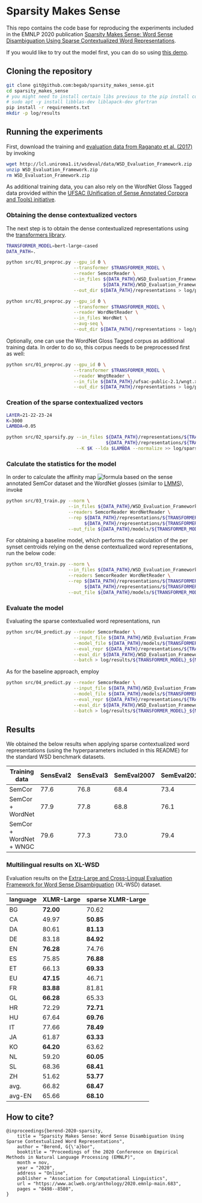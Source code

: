 # Sparsity Makes Sense
This repo contains the code base for reproducing the experiments included in the EMNLP 2020 publication 
[Sparsity Makes Sense: Word Sense Disambiguation Using Sparse Contextualized Word Representations](https://www.aclweb.org/anthology/2020.emnlp-main.683/).  

If you would like to try out the model first, you can do so using [this demo](http://www.inf.u-szeged.hu/~berendg/nlp_demos//wsd).

## Cloning the repository
```bash
git clone git@github.com:begab/sparsity_makes_sense.git
cd sparsity_makes_sense
# you might need to install certain libs previous to the pip install command
# sudo apt -y install libblas-dev liblapack-dev gfortran
pip install -r requirements.txt
mkdir -p log/results
```

## Running the experiments
First, download the training and [evaluation data from Raganato et al. (2017)](http://wwwusers.di.uniroma1.it/~navigli/pubs/EACL_2017_Raganatoetal.pdf) by invoking  
```bash
wget http://lcl.uniroma1.it/wsdeval/data/WSD_Evaluation_Framework.zip
unzip WSD_Evaluation_Framework.zip
rm WSD_Evaluation_Framework.zip
```
As additional training data, you can also rely on the WordNet Gloss Tagged data provided within the [UFSAC (Unification of Sense Annotated Corpora and Tools) initiative](https://github.com/getalp/UFSAC).  

### Obtaining the dense contextualized vectors
The next step is to obtain the dense contextualized representations using the [transformers library](https://github.com/huggingface/transformers/).  
```bash
TRANSFORMER_MODEL=bert-large-cased
DATA_PATH=.

python src/01_preproc.py --gpu_id 0 \
                         --transformer $TRANSFORMER_MODEL \
                         --reader SemcorReader \
                         --in_files ${DATA_PATH}/WSD_Evaluation_Framework/Training_Corpora/SemCor/semcor.data.xml \
                                    ${DATA_PATH}/WSD_Evaluation_Framework/Evaluation_Datasets/ALL/ALL.data.xml \
                         --out_dir ${DATA_PATH}/representations > log/preproc_raganato.log 2>&1 &

python src/01_preproc.py --gpu_id 0 \
                         --transformer $TRANSFORMER_MODEL \
                         --reader WordNetReader \
                         --in_files WordNet \
                         --avg-seq \
                         --out_dir ${DATA_PATH}/representations > log/preproc_wordnet.log 2>&1 &

```
Optionally, one can use the WordNet Gloss Tagged corpus as additional training data. In order to do so, this corpus needs to be preprocessed first as well:
```bash
python src/01_preproc.py --gpu_id 0 \
                         --transformer $TRANSFORMER_MODEL \
                         --reader WngtReader \
                         --in_file ${DATA_PATH}/ufsac-public-2.1/wngt.xml \
                         --out_dir ${DATA_PATH}/representations > log/preproc_wngt.log 2>&1 &
```

### Creation of the sparse contextualized vectors
```bash
LAYER=21-22-23-24
K=3000
LAMBDA=0.05

python src/02_sparsify.py --in_files ${DATA_PATH}/representations/${TRANSFORMER_MODEL}/{semcor,ALL}.data.xml_${TRANSFORMER_MODEL}_avg_False_layer_${LAYER}.npy \
                                     ${DATA_PATH}/representations/${TRANSFORMER_MODEL}/WordNet_${TRANSFORMER_MODEL}_avg_True_layer_${LAYER}.npy \
                          --K $K --lda $LAMBDA --normalize >> log/sparsify.log 2>&1 ;
```

### Calculate the statistics for the model
In order to calculate the affinity map ![formula](https://render.githubusercontent.com/render/math?math=\Phi) based on the sense annotated SemCor dataset and the WordNet glosses (similar to [LMMS](https://github.com/danlou/LMMS)), invoke
```bash
python src/03_train.py --norm \
                       --in_files ${DATA_PATH}/WSD_Evaluation_Framework/Training_Corpora/SemCor/semcor.data.xml wordnet.txt \
                       --readers SemcorReader WordNetReader \
                       --rep ${DATA_PATH}/representations/${TRANSFORMER_MODEL}/semcor.data.xml_${TRANSFORMER_MODEL}_avg_False_layer_${LAYER}.npy_normTrue_K${K}_lda${LAMBDA}_semcor.data.xml_${TRANSFORMER_MODEL}_avg_False_layer_${LAYER}.npy_normTrue_K${K}_lda${LAMBDA}.npz \
                             ${DATA_PATH}/representations/${TRANSFORMER_MODEL}/semcor.data.xml_${TRANSFORMER_MODEL}_avg_False_layer_${LAYER}.npy_normTrue_K${K}_lda${LAMBDA}_WordNet_${TRANSFORMER_MODEL}_avg_True_layer_${LAYER}.npy_normTrue_K${K}_lda${LAMBDA}.npz \
                       --out_file ${DATA_PATH}/models/${TRANSFORMER_MODEL}_semcor_wordnet_layer${LAYER}_K${K}_lda${LAMBDA} >> log/train_semcat.log 2>&1 &
```

For obtaining a baseline model, which performs the calculation of the per synset centroids relying on the dense contextualized word representations, run the below code:
```bash
python src/03_train.py --norm \
                       --in_files ${DATA_PATH}/WSD_Evaluation_Framework/Training_Corpora/SemCor/semcor.data.xml wordnet.txt \
                       --readers SemcorReader WordNetReader \
                       --rep ${DATA_PATH}/representations/${TRANSFORMER_MODEL}/semcor.data.xml_${TRANSFORMER_MODEL}_avg_False_layer_${LAYER}.npy \
                             ${DATA_PATH}/representations/${TRANSFORMER_MODEL}/WordNet_${TRANSFORMER_MODEL}_avg_True_layer_${LAYER}.npy \
                       --out_file ${DATA_PATH}/models/${TRANSFORMER_MODEL}_semcor_wordnet_layer${LAYER} >> log/train_semcat.log 2>&1 &
```

### Evaluate the model
Evaluating the sparse contextualied word representations, run
```bash
python src/04_predict.py --reader SemcorReader \
                         --input_file ${DATA_PATH}/WSD_Evaluation_Framework/Evaluation_Datasets/ALL/ALL.data.xml \
                         --model_file ${DATA_PATH}/models/${TRANSFORMER_MODEL}_${MODEL}_layer${LAYER}_K${K}_lda${LAMBDA}_norm.pickle \
                         --eval_repr ${DATA_PATH}/representations/${TRANSFORMER_MODEL}/semcor.data.xml_${TRANSFORMER_MODEL}_avg_False_layer_${LAYER}.npy_normTrue_K${K}_lda${LAMBDA}_ALL.data.xml_${TRANSFORMER_MODEL}_avg_False_layer_${LAYER}.npy_normTrue_K${K}_lda${LAMBDA}.npz \
                         --eval_dir ${DATA_PATH}/WSD_Evaluation_Framework/ \
                         --batch > log/results/${TRANSFORMER_MODEL}_${MODEL}_${LAYER}_${K}_${LAMBDA}.log 2>&1 &
```
As for the baseline approach, employ
```bash
python src/04_predict.py --reader SemcorReader \
                         --input_file ${DATA_PATH}/WSD_Evaluation_Framework/Evaluation_Datasets/ALL/ALL.data.xml \
                         --model_file ${DATA_PATH}/models/${TRANSFORMER_MODEL}_${MODEL}_layer${LAYER}_norm.pickle \
                         --eval_repr ${DATA_PATH}/representations/${TRANSFORMER_MODEL}/ALL.data.xml_${TRANSFORMER_MODEL}_avg_False_layer_${LAYER}.npy \
                         --eval_dir ${DATA_PATH}/WSD_Evaluation_Framework/ \
                         --batch > log/results/${TRANSFORMER_MODEL}_${MODEL}_${LAYER}.log 2>&1 &
```

## Results

We obtained the below results when applying sparse contextualized word representations (using the hyperparameters included in this README) for the standard WSD benchmark datasets.

| Training data | SensEval2 | SensEval3 | SemEval2007 | SemEval2013 | SemEval2015 | ALL |
| --- | --- | --- | --- | --- | --- | --- |
|SemCor | 77.6 | 76.8 | 68.4 | 73.4 | 76.5 | 75.7 |
|SemCor + WordNet |77.9 | 77.8 | 68.8 | 76.1 | 77.5 |76.8| 
|SemCor + WordNet + WNGC | 79.6 | 77.3 | 73.0 | 79.4 | 81.3 | 78.8 |

### Multilingual results on XL-WSD
Evaluation results on the [Extra-Large and Cross-Lingual Evaluation Framework for Word Sense Disambiguation](https://sapienzanlp.github.io/xl-wsd/) (XL-WSD) dataset.

|language| XLMR-Large | sparse XLMR-Large |
|----|---|---|
|BG|__72.00__|70.62|
|CA|49.97|__50.85__|
|DA|80.61|__81.13__|
|DE|83.18|__84.92__|
|EN|__76.28__|74.76|
|ES|75.85|__76.88__|
|ET|66.13|__69.33__|
|EU|__47.15__|46.71|
|FR|__83.88__|81.81|
|GL|__66.28__|65.33|
|HR|72.29|__72.71__|
|HU|67.64|__69.76__|
|IT|77.66|__78.49__|
|JA|61.87|__63.33__|
|KO|__64.20__|63.62|
|NL|59.20|__60.05__|
|SL|68.36|__68.41__|
|ZH|51.62|__53.77__|
|avg.|66.82|__68.47__|
|avg-EN|65.66|__68.10__|

## How to cite?
```
@inproceedings{berend-2020-sparsity,
    title = "Sparsity Makes Sense: Word Sense Disambiguation Using Sparse Contextualized Word Representations",
    author = "Berend, G{\'a}bor",
    booktitle = "Proceedings of the 2020 Conference on Empirical Methods in Natural Language Processing (EMNLP)",
    month = nov,
    year = "2020",
    address = "Online",
    publisher = "Association for Computational Linguistics",
    url = "https://www.aclweb.org/anthology/2020.emnlp-main.683",
    pages = "8498--8508",
}
```
